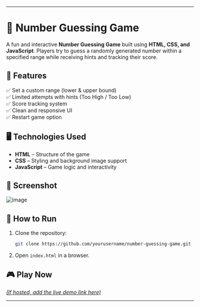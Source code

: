 
---

# 🎯 Number Guessing Game  

A fun and interactive **Number Guessing Game** built using **HTML, CSS, and JavaScript**. Players try to guess a randomly generated number within a specified range while receiving hints and tracking their score.  

## 🚀 Features  
✅ Set a custom range (lower & upper bound)  
✅ Limited attempts with hints (Too High / Too Low)  
✅ Score tracking system  
✅ Clean and responsive UI  
✅ Restart game option  

## 🖥️ Technologies Used  
- **HTML** – Structure of the game  
- **CSS** – Styling and background image support  
- **JavaScript** – Game logic and interactivity  

## 📸 Screenshot  
![image](https://github.com/user-attachments/assets/e3e19690-2b1a-407e-bfcb-8b54a252c71b)
 

## 🔧 How to Run  
1. Clone the repository:  
   ```bash
   git clone https://github.com/yourusername/number-guessing-game.git
   ```
2. Open `index.html` in a browser.  

## 🎮 Play Now  
[*(If hosted, add the live demo link here)*](https://punittak2005.github.io/Number-Guessing-Game/)  

---
